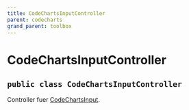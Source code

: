 ```yaml
---
title: CodeChartsInputController
parent: codecharts
grand_parent: toolbox
---
```


# CodeChartsInputController


## `public class CodeChartsInputController`

Controller fuer [CodeChartsInput](CodeChartsInput.md).
